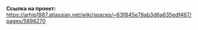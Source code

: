 **Ссылка на проект:** <https://arhip1987.atlassian.net/wiki/spaces/~63f845e78ab3d6a635edf467/pages/5898270>
